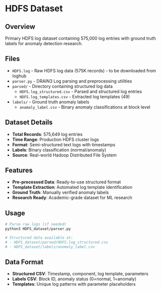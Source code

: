 # HDFS Dataset

## Overview
Primary HDFS log dataset containing 575,000 log entries with ground truth labels for anomaly detection research.

## Files
- `HDFS.log` - Raw HDFS log data (575K records) - to be downloaded from loghub
- `parser.py` - DRAIN3 Log parsing and preprocessing utilities
- `parsed/` - Directory containing structured log data
  - `HDFS.log_structured.csv` - Parsed and structured log entries
  - `HDFS.log_templates.csv` - Extracted log templates (49)
- `labels/` - Ground truth anomaly labels
  - `anomaly_label.csv` - Binary anomaly classifications at block level

## Dataset Details
- **Total Records**: 575,649 log entries
- **Time Range**: Production HDFS cluster logs
- **Format**: Semi-structured text logs with timestamps
- **Labels**: Binary classification (normal/anomaly)
- **Source**: Real-world Hadoop Distributed File System

## Features
- **Pre-processed Data**: Ready-to-use structured format
- **Template Extraction**: Automated log template identification
- **Ground Truth**: Manually verified anomaly labels
- **Research Ready**: Academic-grade dataset for ML research

## Usage
```bash
# Parse raw logs (if needed)
python3 HDFS_dataset/parser.py

# Structured data available at:
# - HDFS_dataset/parsed/HDFS.log_structured.csv
# - HDFS_dataset/labels/anomaly_label.csv
```

## Data Format
- **Structured CSV**: Timestamp, component, log template, parameters
- **Labels CSV**: Block ID, anomaly status (0=normal, 1=anomaly)
- **Templates**: Unique log patterns with parameter placeholders
